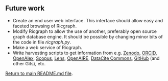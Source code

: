 ## Future work

* Create an end user web interface. This interface should allow
  easy and faceted browsing of Ricgraph.
* Modify Ricgraph to allow the use of another, preferably open source graph database engine.
  It should be possible by changing minor bits of the code in file *ricgraph.py*.
* Make a web service of Ricgraph.
* Write harvesting scripts to get information from e.g. [Zenodo](https://zenodo.org),
  [ORCID](https://orcid.org), [OpenAlex](https://openalex.org), 
  [Scopus](https://www.scopus.com), [Lens](https://www.lens.org),
  [OpenAIRE](https://explore.openaire.eu), 
  [DataCite Commons](https://commons.datacite.org), 
  [GitHub](https://github.com) (and other Gits), etc.  

[Return to main README.md file](../README.md).
